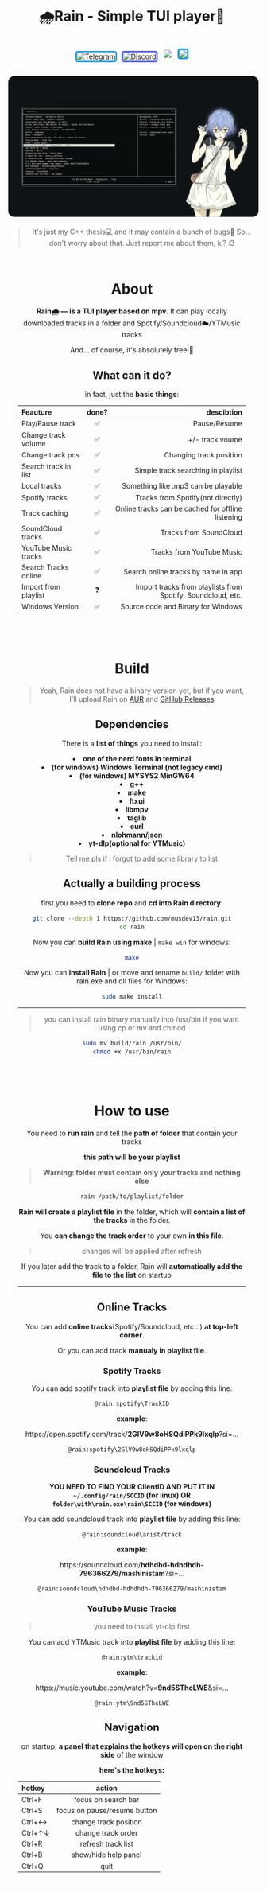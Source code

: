 <h1 align="center">🌧️Rain - Simple TUI player🎵</h1>
<p align="center" style="border: 3px solid white; border-radius:15px;padding: 15px 0 8px;">
    <a href="https://t.me/musdev" style="margin-right:5px;">
        <img src="https://img.shields.io/badge/MusDev--2CA5E0?logo=telegram&style=for-the-badge" alt="Telegram" style="border-radius:5px;border:3px solid #2ca5e0"/>
    </a>
    <a href="https://discord.com/users/870324942166716487" style="margin-right:5px;">
        <img src="https://img.shields.io/badge/cuteemus--5865F2?logo=discord&style=for-the-badge" alt="Discord" style="border-radius:5px;border:3px solid #5865f2"/>
    </a>
    <a href="https://github.com/musdev13" style="margin-right:5px;">
        <img src="https://img.shields.io/badge/musdev13--white?logo=github&style=for-the-badge" style="border-radius:5px;border:3px solid #fff">
    </a>
    <a href="https://musdev13.github.io/rain/">
        <img src="https://img.shields.io/badge/🌐_Website--0fa0dd?style=for-the-badge" style="border-radius:5px;border:3px solid #0fa0dd"/>
    </a>
</p>

<img src="public/assets/mainScreenshot.png" style="border-radius:15px;border:3px solid white;">

<div align="center">

> It's just my C++ thesis💻 and it may contain a bunch of bugs🐛 So... don't worry about that. Just report me about them, k.? :3
</div>

<div align="center", style="border: 3px solid white; border-radius:15px;padding:10px 20px">
    <h1 align="center">About</h1>
    <p><b>Rain🌧️ — is a TUI player based on mpv</b>. It can play locally downloaded tracks in a folder and Spotify/Soundcloud☁️/YTMusic tracks</p>
    <p>And... of course, it's absolutely free!💖</p>


<h2 align="center">What can it do?</h2>
<p align="center">in fact, just the <b>basic things</b>:</p>

<div align="center">

| Feauture             |done?|                                                  descibtion |
|:---------------------|:---:|------------------------------------------------------------:|
| Play/Pause track     | ✅  |                                                Pause/Resume |
| Change track volume  | ✅  |                                             +/- track voume |
| Change track pos     | ✅  |                                     Changing track position |
| Search track in list | ✅  |                          Simple track searching in playlist |
| Local tracks         | ✅  |                         Something like .mp3 can be playable |
| Spotify tracks       | ✅  |                           Tracks from Spotify(not directly) |
| Track caching        | ✅  |           Online tracks can be cached for offline listening |
| SoundCloud tracks    | ✅  |                                      Tracks from SoundCloud |
| YouTube Music tracks | ✅  |                                    Tracks from YouTube Music|
| Search Tracks online | ✅  |                         Search online tracks by name in app |
| Import from playlist | ❓  | Import tracks from playlists from Spotify, Soundcloud, etc. |
| Windows Version      | ✅  |                          Source code and Binary for Windows |

</div>
</div>
<div align="center" style="border: 3px solid white; border-radius:15px;padding:10px 20px;margin-top:15px">
<h1>Build</h1>

> Yeah, Rain does not have a binary version yet, but if you want, I'll upload Rain on [AUR](https://wiki.archlinux.org/title/Arch_User_Repository) and [GitHub Releases](https://github.com/musdev13/rain/releases)

<h2>Dependencies</h2>
<p>There is a <b>list of things</b> you need to install:</p>

<ul style="list-style-position: inside; text-align: center; padding-left: 0; font-weight: bold;">
    <li>one of the nerd fonts in terminal</li>
    <li>(for windows) Windows Terminal (not legacy cmd)</li>
    <li>(for windows) MYSYS2 MinGW64</li>
    <li>g++</li>
    <li>make</li>
    <li>ftxui</li>
    <li>libmpv</li>
    <li>taglib</li>
    <li>curl</li>
    <li>nlohmann/json</li>
    <li>yt-dlp(optional for YTMusic)</li>
</ul>

> Tell me pls if i forgot to add some library to list

<h2>Actually a building process</h2>

first you need to **clone repo** and **cd into Rain directory**:
```sh
git clone --depth 1 https://github.com/musdev13/rain.git
cd rain
```

Now you can **build Rain using make** | `make win` for windows:
```sh
make
```
Now you can **install Rain** | or move and rename `build/` folder with rain.exe and dll files for Windows:
```sh
sudo make install
```

---
> you can install rain binary manually into /usr/bin if you want using cp or mv and chmod
```sh
sudo mv build/rain /usr/bin/
chmod +x /usr/bin/rain
```

</div>

<div align="center" style="border: 3px solid white; border-radius:15px;padding:10px 20px;margin-top:15px">

<h1>How to use</h1>

You need to **run rain** and tell the **path of folder** that contain your tracks

**this path will be your playlist**

>**Warning: folder must contain only your tracks and nothing else**

```sh
rain /path/to/playlist/folder
```

**Rain will create a playlist file** in the folder, which will **contain a list of the tracks** in the folder.

You **can change the track order** to your own **in this file**.

> changes will be applied after refresh

If you later add the track to a folder, Rain will **automatically add the file to the list** on startup

---

<h2>Online Tracks</h2>

You can add **online tracks**(Spotify/Soundcloud, etc...) **at top-left corner**.

Or you can add track **manualy in playlist file**.

<h3>Spotify Tracks</h3>

You can add spotify track into **playlist file** by adding this line:
```playlist
@rain:spotify\TrackID
```

**example**:

<p>https://open.spotify.com/track/<b>2GlV9w8oHSQdiPPk9lxqlp</b>?si=...</p>

```playlist
@rain:spotify\2GlV9w8oHSQdiPPk9lxqlp
```

<h3>Soundcloud Tracks</h3>

**YOU NEED TO FIND YOUR ClientID AND PUT IT IN `~/.config/rain/SCCID` (for linux) OR `folder\with\rain.exe\rain\SCCID` (for windows)**

You can add soundcloud track into **playlist file** by adding this line:
```playlist
@rain:soundcloud\arist/track
```

**example**:

<p>https://soundcloud.com/<b>hdhdhd-hdhdhdh-796366279/mashinistam</b>?si=...</p>

```playlist
@rain:soundcloud\hdhdhd-hdhdhdh-796366279/mashinistam
```

<h3>YouTube Music Tracks</h3>

> you need to install yt-dlp first

You can add YTMusic track into **playlist file** by adding this line:
```playlist
@rain:ytm\trackid
```

**example**:

<p>https://music.youtube.com/watch?v=<b>9nd5SThcLWE</b>&si=...</p>

```playlist
@rain:ytm\9nd5SThcLWE
```

<h2>Navigation</h2>

on startup, **a panel that explains the hotkeys will open on the right side** of the window

**here's the hotkeys:**

| hotkey |                       action |
|:-------|:----------------------------:|
| Ctrl+F |          focus on search bar |
| Ctrl+S | focus on pause/resume button |
| Ctrl+↔ |        change track position |
| Ctrl+↑↓|           change track order |
| Ctrl+R |           refresh track list |
| Ctrl+B |         show/hide help panel |
| Ctrl+Q |                         quit |

</div>
